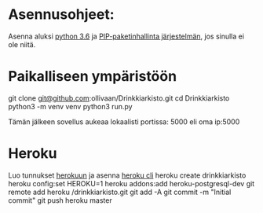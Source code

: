 
# Asennusohjeet:

Asenna aluksi [python 3.6](https://www.python.org/downloads/release/python-360/)  ja [PIP-paketinhallinta järjestelmän](https://pip.pypa.io/en/stable/reference/pip_download/), jos sinulla ei ole niitä.

# Paikalliseen ympäristöön

git clone git@github.com:ollivaan/Drinkkiarkisto.git
cd Drinkkiarkisto
python3 -m venv venv
python3 run.py

Tämän jälkeen sovellus aukeaa lokaalisti portissa: 5000
eli oma ip:5000


# Heroku
Luo tunnukset [herokuun](https://www.heroku.com/) ja asenna [heroku cli](https://devcenter.heroku.com/articles/heroku-cli) 
heroku create drinkkiarkisto
heroku config:set HEROKU=1
heroku addons:add heroku-postgresql-dev
git remote add heroku <sinun osoite>/drinkkiarkisto.git
git add -A
git commit -m "Initial commit"
git push heroku master



 


